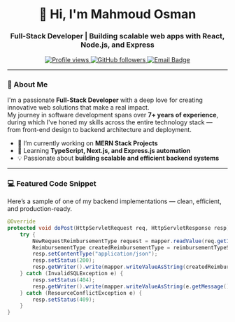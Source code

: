 <!-- Profile Header -->
<h1 align="center">👋 Hi, I'm Mahmoud Osman</h1>
<h3 align="center">Full-Stack Developer | Building scalable web apps with React, Node.js, and Express</h3>

<p align="center">
  <a href="https://github.com/mahmoudahmadosman">
    <img src="https://komarev.com/ghpvc/?username=mahmoudahmadosman&label=Profile%20views&color=1E90FF&style=flat-square" alt="Profile views" />
  </a>
  <a href="https://github.com/mahmoudahmadosman?tab=followers">
    <img src="https://img.shields.io/github/followers/mahmoudahmadosman?label=Followers&style=flat-square&color=brightgreen" alt="GitHub followers" />
  </a>
  <a href="mailto:osman.techy@gmail.com">
    <img src="https://img.shields.io/badge/Email-Contact%20Me-blue?style=flat-square&logo=gmail" alt="Email Badge"/>
  </a>
</p>

---

### 🧠 About Me
I'm a passionate **Full-Stack Developer** with a deep love for creating innovative web solutions that make a real impact.  
My journey in software development spans over **7+ years of experience**, during which I've honed my skills across the entire technology stack — from front-end design to backend architecture and deployment.

- 🔭 I’m currently working on **MERN Stack Projects**  
- 🌱 Learning **TypeScript, Next.js, and Express.js automation**  
- 💡 Passionate about **building scalable and efficient backend systems**  

---

### 💻 Featured Code Snippet
Here’s a sample of one of my backend implementations — clean, efficient, and production-ready.

```java
@Override
protected void doPost(HttpServletRequest req, HttpServletResponse resp) throws ServletException, IOException {
    try {
        NewRequestReimbursementType request = mapper.readValue(req.getInputStream(), NewRequestReimbursementType.class);
        ReimbursementType createdReimbursementType = reimbursementTypeService.createReimbursementType(request);
        resp.setContentType("application/json");
        resp.setStatus(200);
        resp.getWriter().write(mapper.writeValueAsString(createdReimbursementType.getType_id()));
    } catch (InvalidSQLException e) {
        resp.setStatus(404);
        resp.getWriter().write(mapper.writeValueAsString(e.getMessage()));
    } catch (ResourceConflictException e) {
        resp.setStatus(409);
    }
}
